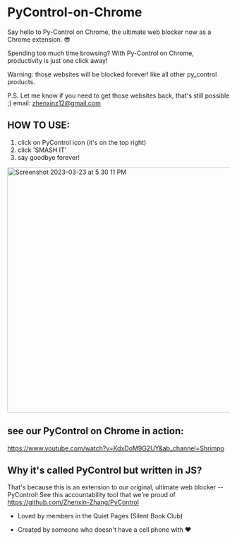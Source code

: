# PyControl-on-Chrome

Say hello to Py-Control on Chrome, the ultimate web blocker now as a Chrome extension. 😎

Spending too much time browsing? With Py-Control on Chrome, productivity is just one click away! 

Warning: those websites will be blocked forever! like all other py_control products.

P.S. Let me know if you need to get those websites back, that's still possible ;) email: zhenxinz12@gmail.com


## HOW TO USE:
1. click on PyControl icon (it's on the top right)
2. click 'SMASH IT'
3. say goodbye forever!

<img width="555" alt="Screenshot 2023-03-23 at 5 30 11 PM" src="https://user-images.githubusercontent.com/44841991/227368172-5eb3193f-6746-4904-a3bc-7d9feecd3f29.png">

## see our PyControl on Chrome in action:

https://www.youtube.com/watch?v=KdxDoM9G2UY&ab_channel=Shrimpo

## Why it's called PyControl but written in JS?

That's because this is an extension to our original, ultimate web blocker -- PyControl! See this accountability tool that we're proud of https://github.com/Zhenxin-Zhang/PyControl

- Loved by members in the Quiet Pages (Silent Book Club)

- Created by someone who doesn't have a cell phone with ❤️

